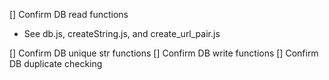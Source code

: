 [] Confirm DB read functions
  - See db.js, createString.js, and create_url_pair.js
  
[] Confirm DB unique str functions
[] Confirm DB write functions
[] Confirm DB duplicate checking
